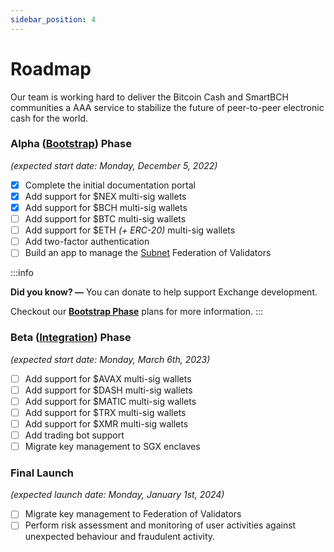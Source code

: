 ```yaml
---
sidebar_position: 4
---
```


# Roadmap

Our team is working hard to deliver the Bitcoin Cash and SmartBCH communities a AAA service to stabilize the future of peer-to-peer electronic cash for the world.

### Alpha ([Bootstrap](https://nexa.exchange/bootstrap)) Phase

_(expected start date: Monday, December 5, 2022)_

- [x] Complete the initial documentation portal
- [x] Add support for $NEX multi-sig wallets
- [x] Add support for $BCH multi-sig wallets
- [ ] Add support for $BTC multi-sig wallets
- [ ] Add support for $ETH _(+ ERC-20)_ multi-sig wallets
- [ ] Add two-factor authentication
- [ ] Build an app to manage the [Subnet](https://docs.avax.network/subnets) Federation of Validators

:::info

__Did you know? —__ You can donate to help support Exchange development.

Checkout our [__Bootstrap Phase__](https://nexa.exchange/bootstrap) plans for more information.
:::


### Beta ([Integration](https://nexa.exchange/integration)) Phase

_(expected start date: Monday, March 6th, 2023)_

- [ ] Add support for $AVAX multi-sig wallets
- [ ] Add support for $DASH multi-sig wallets
- [ ] Add support for $MATIC multi-sig wallets
- [ ] Add support for $TRX multi-sig wallets
- [ ] Add support for $XMR multi-sig wallets
- [ ] Add trading bot support
- [ ] Migrate key management to SGX enclaves

### Final Launch

_(expected launch date: Monday, January 1st, 2024)_

- [ ] Migrate key management to Federation of Validators
- [ ] Perform risk assessment and monitoring of user activities against unexpected behaviour and fraudulent activity.
